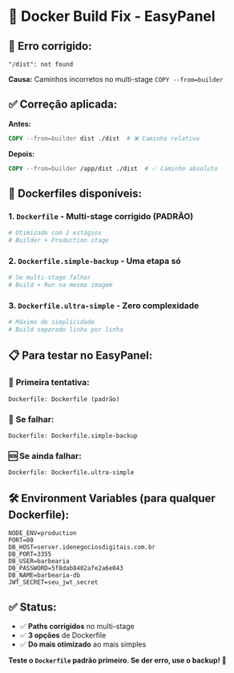 # 🔧 Docker Build Fix - EasyPanel

## 🚨 **Erro corrigido:**
```
"/dist": not found
```

**Causa:** Caminhos incorretos no multi-stage `COPY --from=builder`

## ✅ **Correção aplicada:**

**Antes:**
```dockerfile
COPY --from=builder dist ./dist  # ❌ Caminho relativo
```

**Depois:**
```dockerfile
COPY --from=builder /app/dist ./dist  # ✅ Caminho absoluto
```

## 🚀 **Dockerfiles disponíveis:**

### 1. **`Dockerfile`** - Multi-stage corrigido (PADRÃO)
```dockerfile
# Otimizado com 2 estágios
# Builder + Production stage
```

### 2. **`Dockerfile.simple-backup`** - Uma etapa só
```dockerfile
# Se multi-stage falhar
# Build + Run na mesma imagem
```

### 3. **`Dockerfile.ultra-simple`** - Zero complexidade
```dockerfile
# Máximo de simplicidade
# Build separado linha por linha
```

## 📋 **Para testar no EasyPanel:**

### 🎯 **Primeira tentativa:**
```
Dockerfile: Dockerfile (padrão)
```

### 🔄 **Se falhar:**
```
Dockerfile: Dockerfile.simple-backup
```

### 🆘 **Se ainda falhar:**
```
Dockerfile: Dockerfile.ultra-simple
```

## 🛠️ **Environment Variables (para qualquer Dockerfile):**
```
NODE_ENV=production
PORT=80
DB_HOST=server.idenegociosdigitais.com.br
DB_PORT=3355
DB_USER=barbearia
DB_PASSWORD=5f8dab8402afe2a6e043
DB_NAME=barbearia-db
JWT_SECRET=seu_jwt_secret
```

## ✅ **Status:**
- ✅ **Paths corrigidos** no multi-stage
- ✅ **3 opções** de Dockerfile
- ✅ **Do mais otimizado** ao mais simples

**Teste o `Dockerfile` padrão primeiro. Se der erro, use o backup! 🔧**
